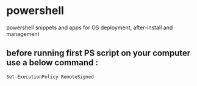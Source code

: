 # powershell
powershell snippets and apps for OS deployment, after-install and management

## before running first PS script on your computer use a below command : 

``Set-ExecutionPolicy RemoteSigned``
